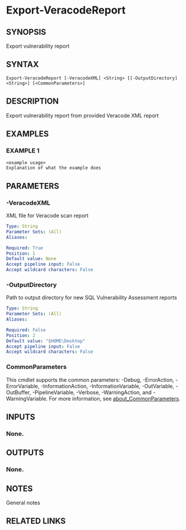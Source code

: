 # Export-VeracodeReport

## SYNOPSIS
Export vulnerability report

## SYNTAX

```
Export-VeracodeReport [-VeracodeXML] <String> [[-OutputDirectory] <String>] [<CommonParameters>]
```

## DESCRIPTION
Export vulnerability report from provided Veracode XML report

## EXAMPLES

### EXAMPLE 1
```
<example usage>
Explanation of what the example does
```

## PARAMETERS

### -VeracodeXML
XML file for Veracode scan report

```yaml
Type: String
Parameter Sets: (All)
Aliases:

Required: True
Position: 1
Default value: None
Accept pipeline input: False
Accept wildcard characters: False
```

### -OutputDirectory
Path to output directory for new SQL Vulnerability Assessment reports

```yaml
Type: String
Parameter Sets: (All)
Aliases:

Required: False
Position: 2
Default value: "$HOME\Desktop"
Accept pipeline input: False
Accept wildcard characters: False
```

### CommonParameters
This cmdlet supports the common parameters: -Debug, -ErrorAction, -ErrorVariable, -InformationAction, -InformationVariable, -OutVariable, -OutBuffer, -PipelineVariable, -Verbose, -WarningAction, and -WarningVariable. For more information, see [about_CommonParameters](http://go.microsoft.com/fwlink/?LinkID=113216).

## INPUTS

### None.
## OUTPUTS

### None.
## NOTES
General notes

## RELATED LINKS
